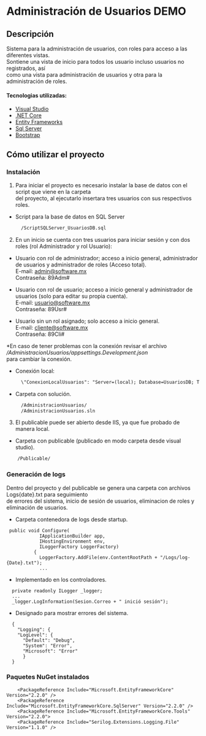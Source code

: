 # Administración de Usuarios DEMO
## Descripción
Sistema para la administración de usuarios, con roles para acceso a las diferentes vistas.  
Sontiene una vista de inicio para todos los usuario incluso usuarios no registrados, así  
como una vista para administración de usuarios y otra para la administración de roles.

#### Tecnologias utilizadas:

- [Visual Studio](https://visualstudio.microsoft.com/es/vs/community/)
- [.NET Core](https://docs.microsoft.com/es-es/dotnet/core/about)
- [Entity Frameworks](https://docs.microsoft.com/en-us/ef/core/)
- [Sql Server](https://docs.microsoft.com/es-es/sql/tools/overview-sql-tools?view=sql-server-ver15)
- [Bootstrap](https://getbootstrap.com/)

## Cómo utilizar el proyecto
### Instalación

1. Para iniciar el proyecto es necesario instalar la base de datos con el script que viene en la carpeta  
del proyecto, al ejecutarlo insertara tres usuarios con sus respectivos roles.

- Script para la base de datos en SQL Server
  ```html
    /ScriptSQLServer_UsuariosDB.sql
  ```

2. En un inicio se cuenta con tres usuarios para iniciar sesión y con dos roles (rol Administrador y rol Usuario):  
 - Usuario con rol de administrador; acceso a inicio general, administrador de usuarios y administrador de roles (Acceso total).  
  E-mail: admin@software.mx  
  Contraseña: 89Adm#  

  - Usuario con rol de usuario; acceso a inicio general y administrador de usuarios (solo para editar su propia cuenta).  
  E-mail: usuario@software.mx  
  Contraseña: 89Usr#  
  
  - Usuario sin un rol asignado; solo acceso a inicio general.  
  E-mail: cliente@software.mx  
  Contraseña: 89Cli#  
  
  \*En caso de tener problemas con la conexión revisar el archivo */AdministracionUsuarios/appsettings.Development.json*  
    para cambiar la conexión.
    
- Conexión local:  
  ```html
    \"ConexionLocalUsuarios": "Server=(local); Database=UsuariosDB; Trusted_Connection=True; MultipleActiveResultSets=True"
  ```
  
- Carpeta con solución.
  ```html
    /AdministracionUsuarios/
    /AdministracionUsuarios.sln
  ```
  
3. El publicable puede ser abierto desde IIS, ya que fue probado de manera local.  

- Carpeta con publicable (publicado en modo carpeta desde visual studio).
```html
    /Publicable/
```

### Generación de logs
Dentro del proyecto y del publicable se genera una carpeta con archivos Logs{date}.txt para seguimiento  
de errores del sistema, inicio de sesión de usuarios, eliminacion de roles y eliminación de usuarios.

- Carpeta contenedora de logs desde startup.
```
 public void Configure(
            IApplicationBuilder app,
            IHostingEnvironment env,
            ILoggerFactory LoggerFactory)
          {
            LoggerFactory.AddFile(env.ContentRootPath + "/Logs/log-{Date}.txt");
            ...
```

- Implementado en los controladores.
```
  private readonly ILogger _logger;
  ...
  _logger.LogInformation(Sesion.Correo + " inició sesión");
```

- Designado para mostrar errores del sistema.
```
  {
    "Logging": {
    "LogLevel": {
      "Default": "Debug",
      "System": "Error",
      "Microsoft": "Error"
      }
  }
```

### Paquetes NuGet instalados
```
    <PackageReference Include="Microsoft.EntityFrameworkCore" Version="2.2.0" />
    <PackageReference Include="Microsoft.EntityFrameworkCore.SqlServer" Version="2.2.0" />
    <PackageReference Include="Microsoft.EntityFrameworkCore.Tools" Version="2.2.0">
    <PackageReference Include="Serilog.Extensions.Logging.File" Version="1.1.0" />
```
